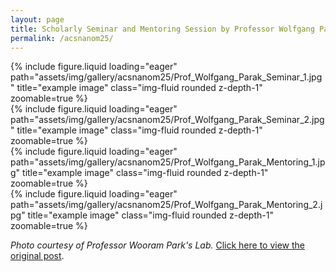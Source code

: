 ```yaml
---
layout: page
title: Scholarly Seminar and Mentoring Session by Professor Wolfgang Parak (Associate Editor, ACS Nano) at Sungkyunkwan University Natural Science Campus, Suwon, Republic of Korea
permalink: /acsnanom25/
---
```


<div class="row">
    <div class="col-sm mt-3 mt-md-0">
        {% include figure.liquid loading="eager" path="assets/img/gallery/acsnanom25/Prof_Wolfgang_Parak_Seminar_1.jpg" title="example image" class="img-fluid rounded z-depth-1" zoomable=true %}
    </div>
    <div class="col-sm mt-3 mt-md-0">
        {% include figure.liquid loading="eager" path="assets/img/gallery/acsnanom25/Prof_Wolfgang_Parak_Seminar_2.jpg" title="example image" class="img-fluid rounded z-depth-1" zoomable=true %}
    </div>
</div>
<div class="row">
    <div class="col-sm mt-3 mt-md-0">
        {% include figure.liquid loading="eager" path="assets/img/gallery/acsnanom25/Prof_Wolfgang_Parak_Mentoring_1.jpg" title="example image" class="img-fluid rounded z-depth-1" zoomable=true %}
    </div>
    <div class="col-sm mt-3 mt-md-0">
        {% include figure.liquid loading="eager" path="assets/img/gallery/acsnanom25/Prof_Wolfgang_Parak_Mentoring_2.jpg" title="example image" class="img-fluid rounded z-depth-1" zoomable=true %}
    </div>
</div>
<p><i>Photo courtesy of Professor Wooram Park's Lab.</i> <a href="https://wparklab.weebly.com/news/-wolfgang-parak" target="_blank">Click here to view the original post</a>.</p>